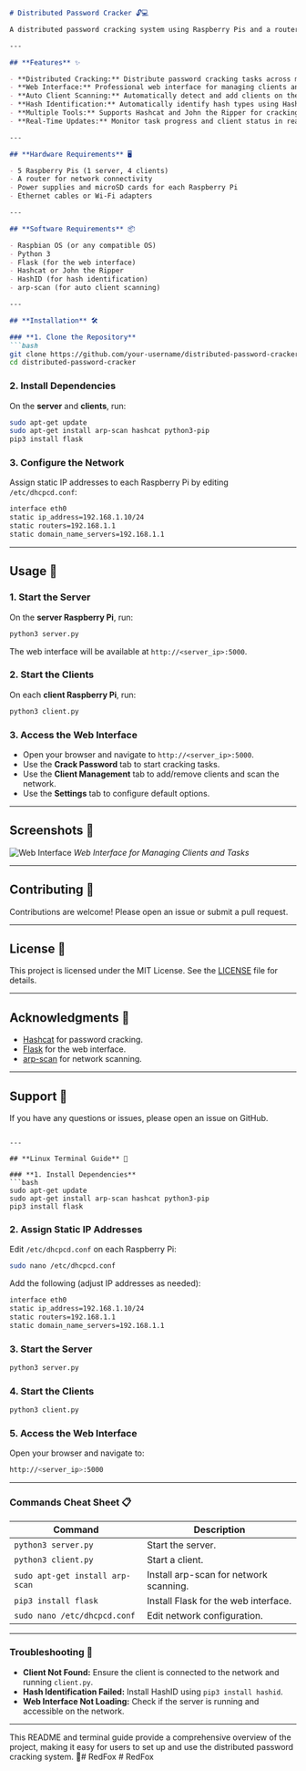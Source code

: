 ```markdown
# Distributed Password Cracker 🔓💻

A distributed password cracking system using Raspberry Pis and a router. This project allows you to crack password hashes by distributing the workload across multiple Raspberry Pi clients. The server provides a professional web interface for managing clients, starting cracking tasks, and monitoring results.

---

## **Features** ✨

- **Distributed Cracking:** Distribute password cracking tasks across multiple Raspberry Pi clients.
- **Web Interface:** Professional web interface for managing clients and tasks.
- **Auto Client Scanning:** Automatically detect and add clients on the network.
- **Hash Identification:** Automatically identify hash types using HashID.
- **Multiple Tools:** Supports Hashcat and John the Ripper for cracking.
- **Real-Time Updates:** Monitor task progress and client status in real-time.

---

## **Hardware Requirements** 🖥️

- 5 Raspberry Pis (1 server, 4 clients)
- A router for network connectivity
- Power supplies and microSD cards for each Raspberry Pi
- Ethernet cables or Wi-Fi adapters

---

## **Software Requirements** 📦

- Raspbian OS (or any compatible OS)
- Python 3
- Flask (for the web interface)
- Hashcat or John the Ripper
- HashID (for hash identification)
- arp-scan (for auto client scanning)

---

## **Installation** 🛠️

### **1. Clone the Repository**
```bash
git clone https://github.com/your-username/distributed-password-cracker.git
cd distributed-password-cracker
```

### **2. Install Dependencies**
On the **server** and **clients**, run:
```bash
sudo apt-get update
sudo apt-get install arp-scan hashcat python3-pip
pip3 install flask
```

### **3. Configure the Network**
Assign static IP addresses to each Raspberry Pi by editing `/etc/dhcpcd.conf`:
```bash
interface eth0
static ip_address=192.168.1.10/24
static routers=192.168.1.1
static domain_name_servers=192.168.1.1
```

---

## **Usage** 🚀

### **1. Start the Server**
On the **server Raspberry Pi**, run:
```bash
python3 server.py
```
The web interface will be available at `http://<server_ip>:5000`.

### **2. Start the Clients**
On each **client Raspberry Pi**, run:
```bash
python3 client.py
```

### **3. Access the Web Interface**
- Open your browser and navigate to `http://<server_ip>:5000`.
- Use the **Crack Password** tab to start cracking tasks.
- Use the **Client Management** tab to add/remove clients and scan the network.
- Use the **Settings** tab to configure default options.

---

## **Screenshots** 📸

![Web Interface](screenshots/web-interface.png)
*Web Interface for Managing Clients and Tasks*

---

## **Contributing** 🤝

Contributions are welcome! Please open an issue or submit a pull request.

---

## **License** 📜

This project is licensed under the MIT License. See the [LICENSE](LICENSE) file for details.

---

## **Acknowledgments** 🙏

- [Hashcat](https://hashcat.net/hashcat/) for password cracking.
- [Flask](https://flask.palletsprojects.com/) for the web interface.
- [arp-scan](https://github.com/royhills/arp-scan) for network scanning.

---

## **Support** 💬

If you have any questions or issues, please open an issue on GitHub.

```

---

## **Linux Terminal Guide** 🐧

### **1. Install Dependencies**
```bash
sudo apt-get update
sudo apt-get install arp-scan hashcat python3-pip
pip3 install flask
```

### **2. Assign Static IP Addresses**
Edit `/etc/dhcpcd.conf` on each Raspberry Pi:
```bash
sudo nano /etc/dhcpcd.conf
```
Add the following (adjust IP addresses as needed):
```bash
interface eth0
static ip_address=192.168.1.10/24
static routers=192.168.1.1
static domain_name_servers=192.168.1.1
```

### **3. Start the Server**
```bash
python3 server.py
```

### **4. Start the Clients**
```bash
python3 client.py
```

### **5. Access the Web Interface**
Open your browser and navigate to:
```bash
http://<server_ip>:5000
```

---

### **Commands Cheat Sheet** 📋

| Command                          | Description                                      |
|----------------------------------|--------------------------------------------------|
| `python3 server.py`              | Start the server.                                |
| `python3 client.py`              | Start a client.                                  |
| `sudo apt-get install arp-scan`  | Install arp-scan for network scanning.           |
| `pip3 install flask`             | Install Flask for the web interface.             |
| `sudo nano /etc/dhcpcd.conf`     | Edit network configuration.                      |

---

### **Troubleshooting** 🔧

- **Client Not Found:** Ensure the client is connected to the network and running `client.py`.
- **Hash Identification Failed:** Install HashID using `pip3 install hashid`.
- **Web Interface Not Loading:** Check if the server is running and accessible on the network.

---

This README and terminal guide provide a comprehensive overview of the project, making it easy for users to set up and use the distributed password cracking system. 🎉#   R e d F o x  
 #   R e d F o x  
 